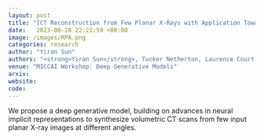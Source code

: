 ```yaml
---
layout: post
title: "[CT Reconstruction from Few Planar X-Rays with Application Towards Low-Resource Radiotherapy](https://link.springer.com/chapter/10.1007/978-3-031-53767-7_22) <a href="http://example.com/" target="_blank">Hello, world!</a>"
date:   2023-08-28 22:21:59 +00:00
image: /images/RPA.png
categories: research
author: "Yiran Sun"
authors: "<strong>Yiran Sun</strong>, Tucker Netherton, Laurence Court, Ashok Veeraraghavan, Guha Balakrishnan"
venue: "MICCAI Workshop: Deep Generative Models"
arxiv: 
website: 
code: 
---
```

We propose a deep generative model, building on advances in neural implicit representations to synthesize volumetric CT scans from few input planar X-ray images at different angles. 
